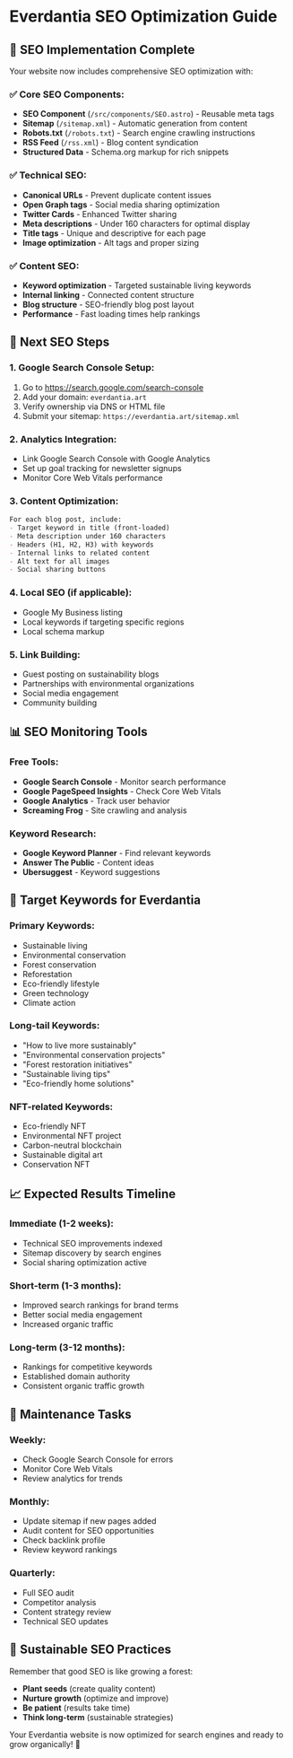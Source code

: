 # Everdantia SEO Optimization Guide

## 🎯 **SEO Implementation Complete**

Your website now includes comprehensive SEO optimization with:

### **✅ Core SEO Components:**
- **SEO Component** (`/src/components/SEO.astro`) - Reusable meta tags
- **Sitemap** (`/sitemap.xml`) - Automatic generation from content
- **Robots.txt** (`/robots.txt`) - Search engine crawling instructions
- **RSS Feed** (`/rss.xml`) - Blog content syndication
- **Structured Data** - Schema.org markup for rich snippets

### **✅ Technical SEO:**
- **Canonical URLs** - Prevent duplicate content issues
- **Open Graph tags** - Social media sharing optimization
- **Twitter Cards** - Enhanced Twitter sharing
- **Meta descriptions** - Under 160 characters for optimal display
- **Title tags** - Unique and descriptive for each page
- **Image optimization** - Alt tags and proper sizing

### **✅ Content SEO:**
- **Keyword optimization** - Targeted sustainable living keywords
- **Internal linking** - Connected content structure
- **Blog structure** - SEO-friendly blog post layout
- **Performance** - Fast loading times help rankings

## 🚀 **Next SEO Steps**

### **1. Google Search Console Setup:**
1. Go to https://search.google.com/search-console
2. Add your domain: `everdantia.art`
3. Verify ownership via DNS or HTML file
4. Submit your sitemap: `https://everdantia.art/sitemap.xml`

### **2. Analytics Integration:**
- Link Google Search Console with Google Analytics
- Set up goal tracking for newsletter signups
- Monitor Core Web Vitals performance

### **3. Content Optimization:**
```markdown
For each blog post, include:
- Target keyword in title (front-loaded)
- Meta description under 160 characters
- Headers (H1, H2, H3) with keywords
- Internal links to related content
- Alt text for all images
- Social sharing buttons
```

### **4. Local SEO (if applicable):**
- Google My Business listing
- Local keywords if targeting specific regions
- Local schema markup

### **5. Link Building:**
- Guest posting on sustainability blogs
- Partnerships with environmental organizations
- Social media engagement
- Community building

## 📊 **SEO Monitoring Tools**

### **Free Tools:**
- **Google Search Console** - Monitor search performance
- **Google PageSpeed Insights** - Check Core Web Vitals
- **Google Analytics** - Track user behavior
- **Screaming Frog** - Site crawling and analysis

### **Keyword Research:**
- **Google Keyword Planner** - Find relevant keywords
- **Answer The Public** - Content ideas
- **Ubersuggest** - Keyword suggestions

## 🎯 **Target Keywords for Everdantia**

### **Primary Keywords:**
- Sustainable living
- Environmental conservation
- Forest conservation
- Reforestation
- Eco-friendly lifestyle
- Green technology
- Climate action

### **Long-tail Keywords:**
- "How to live more sustainably"
- "Environmental conservation projects"
- "Forest restoration initiatives"
- "Sustainable living tips"
- "Eco-friendly home solutions"

### **NFT-related Keywords:**
- Eco-friendly NFT
- Environmental NFT project
- Carbon-neutral blockchain
- Sustainable digital art
- Conservation NFT

## 📈 **Expected Results Timeline**

### **Immediate (1-2 weeks):**
- Technical SEO improvements indexed
- Sitemap discovery by search engines
- Social sharing optimization active

### **Short-term (1-3 months):**
- Improved search rankings for brand terms
- Better social media engagement
- Increased organic traffic

### **Long-term (3-12 months):**
- Rankings for competitive keywords
- Established domain authority
- Consistent organic traffic growth

## 🔧 **Maintenance Tasks**

### **Weekly:**
- Check Google Search Console for errors
- Monitor Core Web Vitals
- Review analytics for trends

### **Monthly:**
- Update sitemap if new pages added
- Audit content for SEO opportunities
- Check backlink profile
- Review keyword rankings

### **Quarterly:**
- Full SEO audit
- Competitor analysis
- Content strategy review
- Technical SEO updates

## 🌿 **Sustainable SEO Practices**

Remember that good SEO is like growing a forest:
- **Plant seeds** (create quality content)
- **Nurture growth** (optimize and improve)
- **Be patient** (results take time)
- **Think long-term** (sustainable strategies)

Your Everdantia website is now optimized for search engines and ready to grow organically! 🌱
